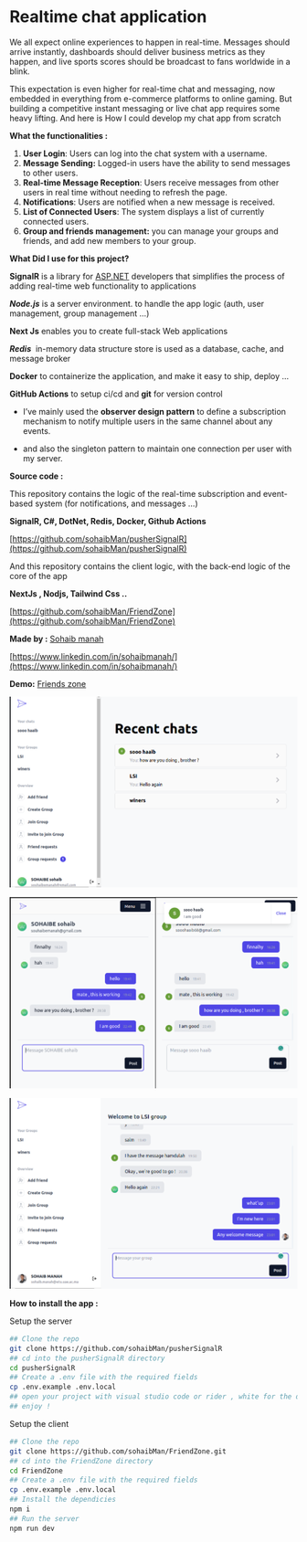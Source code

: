 # Realtime chat application

We all expect online experiences to happen in real-time. Messages should arrive instantly, dashboards should deliver business metrics as they happen, and live sports scores should be broadcast to fans worldwide in a blink.

This expectation is even higher for real-time chat and messaging, now embedded in everything from e-commerce platforms to online gaming. But building a competitive instant messaging or live chat app requires some heavy lifting. And here is How I could develop my chat app from scratch

**What the functionalities :** 

1. **User Login**: Users can log into the chat system with a username.
2. **Message Sending:** Logged-in users have the ability to send messages to other users.
3. **Real-time Message Reception**: Users receive messages from other users in real time without needing to refresh the page.
4. **Notifications**: Users are notified when a new message is received.
5. **List of Connected Users**: The system displays a list of currently connected users.
6. **Group and friends management:**  you can manage your groups and friends, and add new members to your group.

**What Did I use for this project?** 

**SignalR** is a library for [ASP.NET](http://asp.net/) developers that simplifies the process of adding real-time web functionality to applications

***Node.js*** is a  server environment. to handle the app logic (auth, user management, group management …) 

**Next Js** enables you to create full-stack Web applications

***Redis***  in-memory data structure store is used as a database, cache, and message broker

**Docker** to containerize the application, and make it easy to ship, deploy …

**GitHub Actions** to setup ci/cd and **git** for version control 


- I’ve mainly used the **observer design pattern** to define a subscription mechanism to notify multiple users in the same channel about any events.

- and also the singleton pattern to maintain one connection per user with my server.

**Source code :**

This repository contains the logic of the real-time subscription and event-based system (for notifications, and messages …)

**************SignalR, C#, DotNet, Redis, Docker, Github Actions**************

[https://github.com/sohaibMan/pusherSignalR](https://github.com/sohaibMan/pusherSignalR)

And this repository contains the client logic, with the back-end logic of the core of the app

**NextJs , Nodjs, Tailwind Css  ..**

[https://github.com/sohaibMan/FriendZone](https://github.com/sohaibMan/FriendZone)

**Made by :**  [Sohaib manah](https://sohaibmanah.netlify.app/)

[https://www.linkedin.com/in/sohaibmanah/](https://www.linkedin.com/in/sohaibmanah/)


**Demo:** [Friends zone](https://friendszone.vercel.app/)

![Untitled](Realtime%20chat%20application%2027c762518ab7473491b251f3d1653ea5/Untitled.png)

![Untitled](Realtime%20chat%20application%2027c762518ab7473491b251f3d1653ea5/Untitled%201.png)

![Untitled](Realtime%20chat%20application%2027c762518ab7473491b251f3d1653ea5/Untitled%202.png)

************************************************How to install the app :************************************************

Setup the server 

```bash
## Clone the repo
git clone https://github.com/sohaibMan/pusherSignalR
## cd into the pusherSignalR directory 
cd pusherSignalR
## Create a .env file with the required fields 
cp .env.example .env.local
## open your project with visual studio code or rider , white for the dependicies to be install and the run the server 
## enjoy !
```

Setup the client 

```bash
## Clone the repo
git clone https://github.com/sohaibMan/FriendZone.git 
## cd into the FriendZone directory 
cd FriendZone
## Create a .env file with the required fields 
cp .env.example .env.local
## Install the dependicies 
npm i
## Run the server
npm run dev
```
